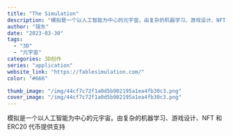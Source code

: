 ```yaml
---
title: "The Simulation"
description: "模拟是一个以人工智能为中心的元宇宙。由复杂的机器学习、游戏设计、NFT 和 ERC20 代币提供支持"
author: "瑞东"
date: "2023-03-30"
tags:
  - "3D"
  - "元宇宙"
categories: 3D创作
series: "application"
website_link: "https://fablesimulation.com/"
color: "#666"

thumb_image: "/img/44cf7c72f1a0d5b902195a1ea4fb30c3.png"
cover_image: "/img/44cf7c72f1a0d5b902195a1ea4fb30c3.png"
---
```


模拟是一个以人工智能为中心的元宇宙。由复杂的机器学习、游戏设计、NFT 和 ERC20 代币提供支持